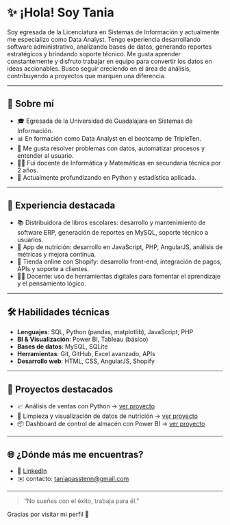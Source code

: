 
# ✨ ¡Hola! Soy Tania

Soy egresada de la Licenciatura en Sistemas de Información y actualmente me especializo como Data Analyst. Tengo experiencia desarrollando software administrativo, analizando bases de datos, generando reportes estratégicos y brindando soporte técnico. Me gusta aprender constantemente y disfruto trabajar en equipo para convertir los datos en ideas accionables. Busco seguir creciendo en el área de análisis, contribuyendo a proyectos que marquen una diferencia.

---

## 🧠 Sobre mí

- 🎓 Egresada de la Universidad de Guadalajara en Sistemas de Información.
- 📊 En formación como Data Analyst en el bootcamp de TripleTen.
- 🧩 Me gusta resolver problemas con datos, automatizar procesos y entender al usuario.
- 🧑‍🏫 Fui docente de Informática y Matemáticas en secundaria técnica por 2 años.
- 🌱 Actualmente profundizando en Python y estadística aplicada.

---

## 💼 Experiencia destacada

- 📚 Distribuidora de libros escolares: desarrollo y mantenimiento de software ERP, generación de reportes en MySQL, soporte técnico a usuarios.
- 🍎 App de nutrición: desarrollo en JavaScript, PHP, AngularJS, análisis de métricas y mejora continua.
- 🛒 Tienda online con Shopify: desarrollo front-end, integración de pagos, APIs y soporte a clientes.
- 👩‍🏫 Docente: uso de herramientas digitales para fomentar el aprendizaje y el pensamiento lógico.

---

## 🛠️ Habilidades técnicas

- **Lenguajes**: SQL, Python (pandas, matplotlib), JavaScript, PHP  
- **BI & Visualización**: Power BI, Tableau (básico)  
- **Bases de datos**: MySQL, SQLite  
- **Herramientas**: Git, GitHub, Excel avanzado, APIs  
- **Desarrollo web**: HTML, CSS, AngularJS, Shopify

---

## 📌 Proyectos destacados

- 📈 Análisis de ventas con Python → [ver proyecto](https://github.com/passtenn/proyecto6)
- 🧹 Limpieza y visualización de datos de nutrición → [ver proyecto](#)
- 📦 Dashboard de control de almacén con Power BI → [ver proyecto](#)

---

## 🌐 ¿Dónde más me encuentras?

- 💼 [LinkedIn](www.linkedin.com/in/taniapasten)  
- ✉️ contacto: taniapasstenn@gmail.com 

---

> “No sueñes con el éxito, trabaja para él.”

Gracias por visitar mi perfil 🤍
